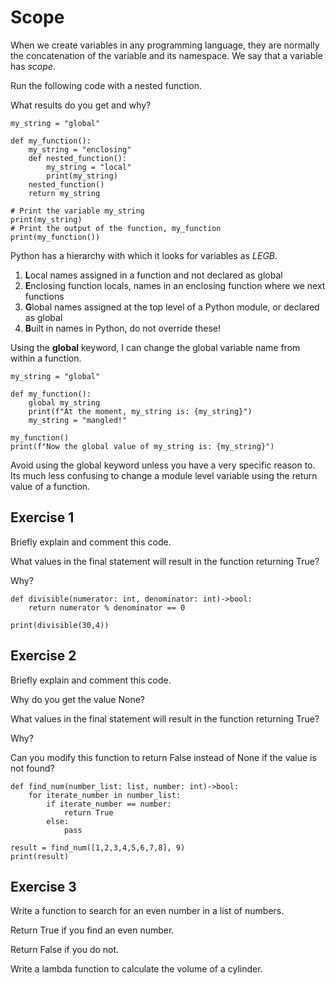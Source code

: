 # Scope

When we create variables in any programming language, they are normally the concatenation of the variable and its namespace. We say that a variable has _scope_.&#x20;

Run the following code with a nested function.&#x20;

What results do you get and why?

```
my_string = "global"

def my_function():
    my_string = "enclosing"
    def nested_function():
        my_string = "local"
        print(my_string)
    nested_function()
    return my_string

# Print the variable my_string
print(my_string)
# Print the output of the function, my_function
print(my_function())
```

Python has a hierarchy with which it looks for variables as _LEGB_.

1. **L**ocal names assigned in a function and not declared as global
2. **E**nclosing function locals, names in an enclosing function where we next functions
3. **G**lobal names assigned at the top level of a Python module, or declared as global
4. **B**uilt in names in Python, do not override these!

Using the **global** keyword, I can change the global variable name from within a function.

```
my_string = "global"

def my_function():
    global my_string
    print(f"At the moment, my_string is: {my_string}")
    my_string = "mangled!"

my_function()
print(f"Now the global value of my_string is: {my_string}")
```

Avoid using the global keyword unless you have a very specific reason to. Its much less confusing to change a module level variable using the return value of a function.

## Exercise 1

Briefly explain and comment this code.&#x20;

What values in the final statement will result in the function returning True?&#x20;

Why?

```
def divisible(numerator: int, denominator: int)->bool:
    return numerator % denominator == 0

print(divisible(30,4))
```

## Exercise 2

Briefly explain and comment this code.&#x20;

Why do you get the value None?&#x20;

What values in the final statement will result in the function returning True?&#x20;

Why?&#x20;

Can you modify this function to return False instead of None if the value is not found?

```
def find_num(number_list: list, number: int)->bool:
    for iterate_number in number_list:
        if iterate_number == number:
            return True
        else:
            pass

result = find_num([1,2,3,4,5,6,7,8], 9)
print(result)
```

## Exercise 3

Write a function to search for an even number in a list of numbers.&#x20;

Return True if you find an even number.&#x20;

Return False if you do not.&#x20;

Write a lambda function to calculate the volume of a cylinder.
